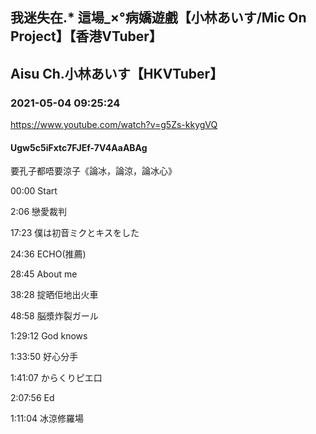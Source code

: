 ## 我迷失在.* 這場_×°病嬌遊戲【小林あいす/Mic On Project】【香港VTuber】
## Aisu Ch.小林あいす【HKVTuber】
### 2021-05-04 09:25:24
https://www.youtube.com/watch?v=g5Zs-kkygVQ
#### Ugw5c5iFxtc7FJEf-7V4AaABAg
要孔子都唔要涼子《論冰，論涼，論冰心》

00:00 Start

2:06 戀愛裁判

17:23 僕は初音ミクとキスをした

24:36 ECHO(推薦) 

28:45 About me

38:28 掟晒佢地出火車

48:58 脳漿炸裂ガール

1:29:12 God knows

1:33:50 好心分手

1:41:07 からくりピエ口

2:07:56 Ed























1:11:04 冰涼修羅場

